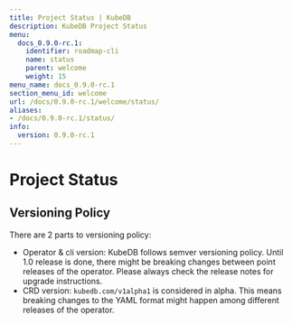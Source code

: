 ```yaml
---
title: Project Status | KubeDB
description: KubeDB Project Status
menu:
  docs_0.9.0-rc.1:
    identifier: roadmap-cli
    name: status
    parent: welcome
    weight: 15
menu_name: docs_0.9.0-rc.1
section_menu_id: welcome
url: /docs/0.9.0-rc.1/welcome/status/
aliases:
- /docs/0.9.0-rc.1/status/
info:
  version: 0.9.0-rc.1
---
```


# Project Status

## Versioning Policy

There are 2 parts to versioning policy:

 - Operator & cli version: KubeDB follows semver versioning policy. Until 1.0 release is done, there might be breaking changes between point releases of the operator. Please always check the release notes for upgrade instructions.
 - CRD version: `kubedb.com/v1alpha1` is considered in alpha. This means breaking changes to the YAML format might happen among different releases of the operator.

